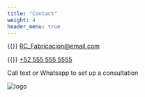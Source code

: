 ```yaml
---
title: "Contact"
weight: 4
header_menu: true
---
```


{{<icon class="fa fa-envelope">}}&nbsp;[RC_Fabricacion@email.com](mailto:email@email.com)

{{<icon class="fa fa-phone">}}&nbsp;[+52 555 555 5555](tel:+52555555555)

Call text or Whatsapp to set up a consultation

![logo](../images/favicon-32x32.png)
